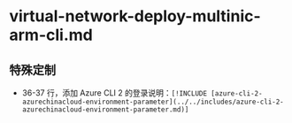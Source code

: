 # virtual-network-deploy-multinic-arm-cli.md

## 特殊定制

* 36-37 行，添加 Azure CLI 2 的登录说明：`[!INCLUDE [azure-cli-2-azurechinacloud-environment-parameter](../../includes/azure-cli-2-azurechinacloud-environment-parameter.md)]`